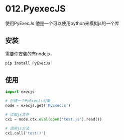 # 012.PyexecJS

使用PyExecJs
他是一个可以使用python来模拟js的一个库

## 安装

需要你安装的有nodejs

```bash
pip install PyExecJs
```

## 使用

```python
import execjs

# 创建一个PyExecJs对象
node = execjs.get('PyExecJs')

# 读取js文件
cx1 = node.ctx.eval(open('test.js').read())

# 调用js方法
cx1.call('test()')
```


<CommentService/>
